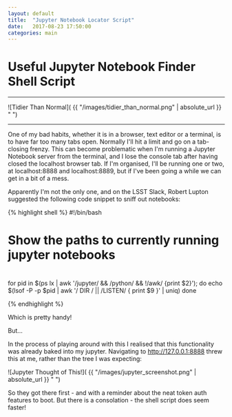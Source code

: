 ```yaml
---
layout: default
title:  "Jupyter Notebook Locator Script"
date:   2017-08-23 17:50:00
categories: main
---
```


# Useful Jupyter Notebook Finder Shell Script

___
![Tidier Than Normal]( {{ "/images/tidier_than_normal.png" | absolute_url }} " ")

___
One of my bad habits, whether it is in a browser, text editor or a terminal, is to have far too many tabs open. Normally I'll hit a limit and go on a tab-closing frenzy. This can become problematic when I'm running a Jupyter Notebook server from the terminal, and I lose the console tab after having closed the localhost browser tab.
 If I'm organised, I'll be running one or two, at localhost:8888 and localhost:8889, but if I've been going a while we can get in a bit of a mess.

 Apparently I'm not the only one, and on the LSST Slack, Robert Lupton suggested the following code snippet to sniff out notebooks:

{% highlight shell %}
#!/bin/bash
#
# Show the paths to currently running jupyter notebooks
#
for pid in $(ps lx | awk '/jupyter/ && /python/ && !/awk/ {print $2}'); do
      echo $(lsof -P -p $pid | awk '/ DIR / || /LISTEN/ { print $9 }' | uniq)
done

{% endhighlight %}

Which is pretty handy!

But...

In the process of playing around with this I realised that this functionality was already baked into my jupyter. Navigating to http://127.0.0.1:8888 threw this at me, rather than the tree I was expecting:

![Jupyter Thought of This!]( {{ "/images/jupyter_screenshot.png" | absolute_url }} " ")

So they got there first - and with a reminder about the neat token auth features to boot. But there is a consolation - the shell script does seem faster!
